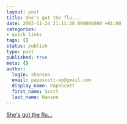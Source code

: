 ```yaml
---
layout: post
title: She's got the flu...
date: 2003-11-24 21:11:20.000000000 +01:00
categories:
- quick links
tags: []
status: publish
type: post
published: true
meta: {}
author:
  login: shanson
  email: papascott-wp@gmail.com
  display_name: PapaScott
  first_name: Scott
  last_name: Hanson
---
```

<p><a title="misbehaving.net: thank goodness for fathers" href="http://www.misbehaving.net/2003/11/thank_goodness_.html#comments">She's got the flu...</a></p>

